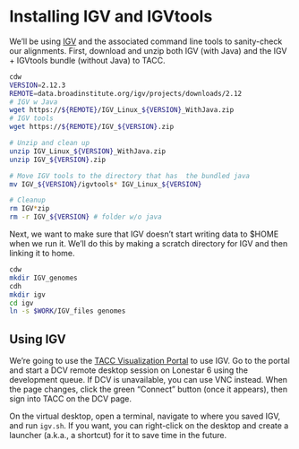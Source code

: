
# Installing IGV and IGVtools

We’ll be using [IGV](https://igv.org) and the associated command line
tools to sanity-check our alignments. First, download and unzip both IGV
(with Java) and the IGV + IGVtools bundle (without Java) to TACC.

``` bash
cdw 
VERSION=2.12.3
REMOTE=data.broadinstitute.org/igv/projects/downloads/2.12
# IGV w Java
wget https://${REMOTE}/IGV_Linux_${VERSION}_WithJava.zip 
# IGV tools
wget https://${REMOTE}/IGV_${VERSION}.zip

# Unzip and clean up
unzip IGV_Linux_${VERSION}_WithJava.zip
unzip IGV_${VERSION}.zip

# Move IGV tools to the directory that has  the bundled java
mv IGV_${VERSION}/igvtools* IGV_Linux_${VERSION}

# Cleanup
rm IGV*zip
rm -r IGV_${VERSION} # folder w/o java 
```

Next, we want to make sure that IGV doesn’t start writing data to $HOME
when we run it. We’ll do this by making a scratch directory for IGV and
then linking it to home.

``` bash
cdw
mkdir IGV_genomes
cdh
mkdir igv
cd igv
ln -s $WORK/IGV_files genomes
```

## Using IGV

We’re going to use the [TACC Visualization Portal](vis.tacc.utexas.edu/)
to use IGV. Go to the portal and start a DCV remote desktop session on
Lonestar 6 using the development queue. If DCV is unavailable, you can
use VNC instead. When the page changes, click the green “Connect” button
(once it appears), then sign into TACC on the DCV page.

On the virtual desktop, open a terminal, navigate to where you saved
IGV, and run `igv.sh`. If you want, you can right-click on the desktop
and create a launcher (a.k.a., a shortcut) for it to save time in the
future.

